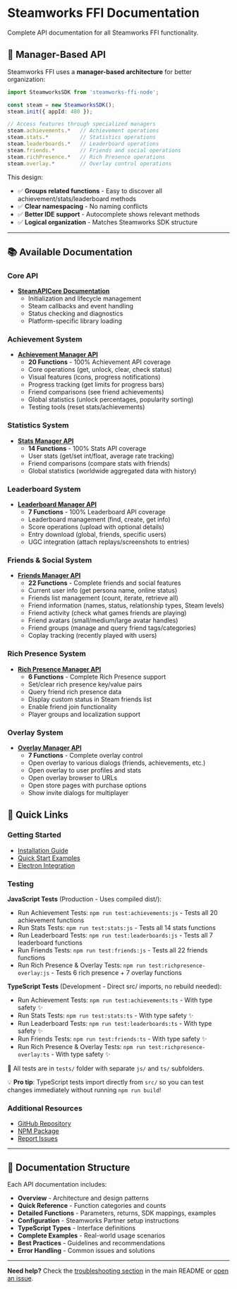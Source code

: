 # Steamworks FFI Documentation

Complete API documentation for all Steamworks FFI functionality.

## 🎯 Manager-Based API

Steamworks FFI uses a **manager-based architecture** for better organization:

```typescript
import SteamworksSDK from 'steamworks-ffi-node';

const steam = new SteamworksSDK();
steam.init({ appId: 480 });

// Access features through specialized managers
steam.achievements.*   // Achievement operations
steam.stats.*          // Statistics operations  
steam.leaderboards.*   // Leaderboard operations
steam.friends.*        // Friends and social operations
steam.richPresence.*   // Rich Presence operations
steam.overlay.*        // Overlay control operations
```

This design:
- ✅ **Groups related functions** - Easy to discover all achievement/stats/leaderboard methods
- ✅ **Clear namespacing** - No naming conflicts
- ✅ **Better IDE support** - Autocomplete shows relevant methods
- ✅ **Logical organization** - Matches Steamworks SDK structure

---

## 📚 Available Documentation

### Core API
- **[SteamAPICore Documentation](https://github.com/ArtyProf/steamworks-ffi-node/blob/main/docs/STEAM_API_CORE.md)**
  - Initialization and lifecycle management
  - Steam callbacks and event handling
  - Status checking and diagnostics
  - Platform-specific library loading

### Achievement System
- **[Achievement Manager API](https://github.com/ArtyProf/steamworks-ffi-node/blob/main/docs/ACHIEVEMENT_MANAGER.md)**
  - **20 Functions** - 100% Achievement API coverage
  - Core operations (get, unlock, clear, check status)
  - Visual features (icons, progress notifications)
  - Progress tracking (get limits for progress bars)
  - Friend comparisons (see friend achievements)
  - Global statistics (unlock percentages, popularity sorting)
  - Testing tools (reset stats/achievements)

### Statistics System
- **[Stats Manager API](https://github.com/ArtyProf/steamworks-ffi-node/blob/main/docs/STATS_MANAGER.md)**
  - **14 Functions** - 100% Stats API coverage
  - User stats (get/set int/float, average rate tracking)
  - Friend comparisons (compare stats with friends)
  - Global statistics (worldwide aggregated data with history)

### Leaderboard System
- **[Leaderboard Manager API](https://github.com/ArtyProf/steamworks-ffi-node/blob/main/docs/LEADERBOARD_MANAGER.md)**
  - **7 Functions** - 100% Leaderboard API coverage
  - Leaderboard management (find, create, get info)
  - Score operations (upload with optional details)
  - Entry download (global, friends, specific users)
  - UGC integration (attach replays/screenshots to entries)

### Friends & Social System
- **[Friends Manager API](https://github.com/ArtyProf/steamworks-ffi-node/blob/main/docs/FRIENDS_MANAGER.md)**
  - **22 Functions** - Complete friends and social features
  - Current user info (get persona name, online status)
  - Friends list management (count, iterate, retrieve all)
  - Friend information (names, status, relationship types, Steam levels)
  - Friend activity (check what games friends are playing)
  - Friend avatars (small/medium/large avatar handles)
  - Friend groups (manage and query friend tags/categories)
  - Coplay tracking (recently played with users)

### Rich Presence System
- **[Rich Presence Manager API](https://github.com/ArtyProf/steamworks-ffi-node/blob/main/docs/RICH_PRESENCE_MANAGER.md)**
  - **6 Functions** - Complete Rich Presence support
  - Set/clear rich presence key/value pairs
  - Query friend rich presence data
  - Display custom status in Steam friends list
  - Enable friend join functionality
  - Player groups and localization support

### Overlay System
- **[Overlay Manager API](https://github.com/ArtyProf/steamworks-ffi-node/blob/main/docs/OVERLAY_MANAGER.md)**
  - **7 Functions** - Complete overlay control
  - Open overlay to various dialogs (friends, achievements, etc.)
  - Open overlay to user profiles and stats
  - Open overlay browser to URLs
  - Open store pages with purchase options
  - Show invite dialogs for multiplayer

## 🚀 Quick Links

### Getting Started
- [Installation Guide](https://github.com/ArtyProf/steamworks-ffi-node#installation)
- [Quick Start Examples](https://github.com/ArtyProf/steamworks-ffi-node#quick-start)
- [Electron Integration](https://github.com/ArtyProf/steamworks-ffi-node#electron-integration)

### Testing

**JavaScript Tests** (Production - Uses compiled dist/):
- Run Achievement Tests: `npm run test:achievements:js` - Tests all 20 achievement functions
- Run Stats Tests: `npm run test:stats:js` - Tests all 14 stats functions
- Run Leaderboard Tests: `npm run test:leaderboards:js` - Tests all 7 leaderboard functions
- Run Friends Tests: `npm run test:friends:js` - Tests all 22 friends functions
- Run Rich Presence & Overlay Tests: `npm run test:richpresence-overlay:js` - Tests 6 rich presence + 7 overlay functions

**TypeScript Tests** (Development - Direct src/ imports, no rebuild needed):
- Run Achievement Tests: `npm run test:achievements:ts` - With type safety ✨
- Run Stats Tests: `npm run test:stats:ts` - With type safety ✨
- Run Leaderboard Tests: `npm run test:leaderboards:ts` - With type safety ✨
- Run Friends Tests: `npm run test:friends:ts` - With type safety ✨
- Run Rich Presence & Overlay Tests: `npm run test:richpresence-overlay:ts` - With type safety ✨

📁 All tests are in `tests/` folder with separate `js/` and `ts/` subfolders.

💡 **Pro tip**: TypeScript tests import directly from `src/` so you can test changes immediately without running `npm run build`!

### Additional Resources
- [GitHub Repository](https://github.com/ArtyProf/steamworks-ffi-node)
- [NPM Package](https://www.npmjs.com/package/steamworks-ffi-node)
- [Report Issues](https://github.com/ArtyProf/steamworks-ffi-node/issues)

---

## 📖 Documentation Structure

Each API documentation includes:
- **Overview** - Architecture and design patterns
- **Quick Reference** - Function categories and counts
- **Detailed Functions** - Parameters, returns, SDK mappings, examples
- **Configuration** - Steamworks Partner setup instructions
- **TypeScript Types** - Interface definitions
- **Complete Examples** - Real-world usage scenarios
- **Best Practices** - Guidelines and recommendations
- **Error Handling** - Common issues and solutions

---

**Need help?** Check the [troubleshooting section](https://github.com/ArtyProf/steamworks-ffi-node#troubleshooting) in the main README or [open an issue](https://github.com/ArtyProf/steamworks-ffi-node/issues).
